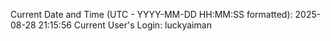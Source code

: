 Current Date and Time (UTC - YYYY-MM-DD HH:MM:SS formatted): 2025-08-28 21:15:56
Current User's Login: luckyaiman
